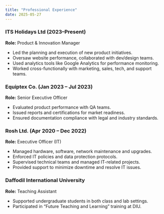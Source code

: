 ```yaml
---
title: "Professional Experience"
date: 2025-05-27
---
```


### ITS Holidays Ltd (2023–Present)  
**Role:** Product & Innovation Manager  
- Led the planning and execution of new product initiatives.
- Oversaw website performance, collaborated with dev/design teams.
- Used analytics tools like Google Analytics for performance monitoring.
- Worked cross-functionally with marketing, sales, tech, and support teams.

### Equiptex Co. (Jan 2023 – Jul 2023)  
**Role:** Senior Executive Officer  
- Evaluated product performance with QA teams.
- Issued reports and certifications for market readiness.
- Ensured documentation compliance with legal and industry standards.

### Rosh Ltd. (Apr 2020 – Dec 2022)  
**Role:** Executive Officer (IT)  
- Managed hardware, software, network maintenance and upgrades.
- Enforced IT policies and data protection protocols.
- Supervised technical teams and managed IT-related projects.
- Provided support to minimize downtime and resolve IT issues.

### Daffodil International University  
**Role:** Teaching Assistant  
- Supported undergraduate students in both class and lab settings.
- Participated in “Future Teaching and Learning” training at DIU.